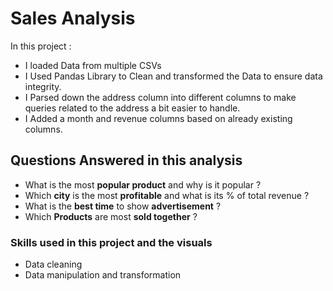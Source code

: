 # Sales Analysis 
In this project :
- I loaded Data from multiple CSVs
- I Used Pandas Library to Clean and transformed the Data to ensure data integrity. 
- I Parsed down the address column into different columns to make queries related to the address a bit easier to handle. 
- I Added a month and revenue columns based on already existing columns.

## Questions Answered in this analysis

- What is the most **popular product** and why is it popular ?
- Which **city** is the most **profitable** and what is its % of total revenue ?
- What is the **best time** to show **advertisement** ?
- Which **Products** are most **sold together** ?

### Skills used in this project and the visuals

- Data cleaning 
- Data manipulation and transformation 

